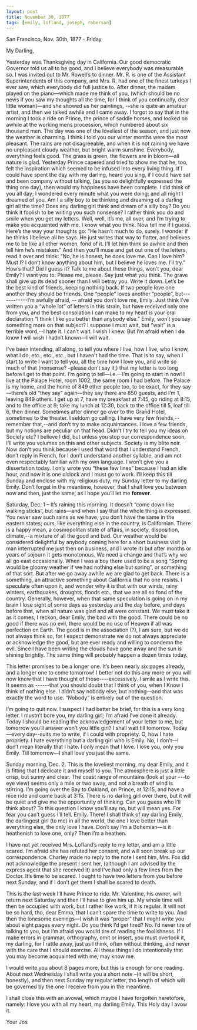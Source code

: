 ```yaml
---
layout: post
title: November 30, 1877
tags: [emily, lofland, joseph, roberson]
---
```

San Francisco, Nov. 30th, 1877 - Friday  

My Darling,  

Yesterday was Thanksgiving day in California.  Our good democratic Governor told us all to be good, and I believe everybody was measurable so.  I was invited out to Mr. Rowell’s to dinner.  Mr. R. is one of the Assistant Superintendents of this company, and Mrs. R. had one of the finest turkeys I ever saw, which everybody did full justice to.  After dinner, the madam played on the piano—which made me think of you, (which should be no news if you saw my thoughts all the time, for I think of you continually, dear little woman)—and she showed us her paintings, --she is quite an amateur artist, and then we talked awhile and I came away.  I forgot to say that in the morning I took a ride on Prince, the prince of saddle horses, and looked on awhile at the working mens procession, which numbered about six thousand men.  The day was one of the loveliest of the season, and just now the weather is charming.  I think I told you our winter months were the most pleasant.  The rains are not disagreeable, and when it is not raining we have no unpleasant cloudy weather, but bright warm sunshine.  Everybody, everything feels good.  The grass is green, the flowers are in bloom—all nature is glad.  Yesterday Prince capered and tried to show me that he, too, felt the inspiration which seemed to be infused into every living thing.  If I could have spent the day with my darling, heard you sing, if I could have sat and been company without talking, (as you so delightfully expressed the thing one day), then would my happiness have been complete.  I did think of you all day; I wondered every minute what you were doing; and all night I dreamed of you.  Am I a silly boy to be thinking and dreaming of a darling girl all the time?  Does any darling girl think and dream of a silly boy?  Do you think it foolish to be writing you such nonsense?   I rather think you do and smile when you get my letters.  Well, well, it’s me, all over, and I’m trying to make you acquainted with me.  I know what you think.  Now tell me if I guess.  Here’s the way your thoughts go:  “He hasn’t much to do, surely.  I wonder if he thinks I believe all he says.  He just writes that way to flatter, and believes me to be like all other women, fond of it.   I’ll let him think so awhile and then tell him he’s mistaken.”  And then you’ll muse and get out one of the letters, read it over and think:  “No, he is honest, he does love me.  Can I love him?  Must I?  I don’t know anything about him, but I believe he loves me.  I’ll try.”  How’s that?  Did I guess it?  Talk to me about these things, won’t you, dear Emily?  I want you to.  Please me, please.  Say just what you think.  The grave shall give up its dead sooner than I will betray you.  Write it down.  Let’s be the best kind of friends, keeping nothing back.  If two people love one another they should be friends.  One “people” loves another “people”, but------------I’m awfully afraid, -- afraid you don’t love me, Emily. Just think I’ve written you a “whole lot” of letters in this strain, but have received only one from you, and the best consolation I can make to my heart is your oral declaration “I think I like you better than anybody else.”  Emily, won’t you say something more on that subject?  I suppose I must wait, but “wait” is a terrible word,--I hate it.  I can’t wait.  I wish I knew.  But I’m afraid when I __do__ know I will wish I hadn’t known—I will wait.  

I’ve been intending, all along, to tell you where I live, how I live, who I know, what I do, etc., etc., etc., but I haven’t had the time.  That is to say, when I start to write I want to tell you, all the time how I love you, and write so much of that (nonsense? –please don’t say it,) that my letter is too long before I get to that point.  I’m going to tell—i.e.—I’m going to start in now!  I live at the Palace Hotel, room 1002, the same room I had before.  The Palace is my home, and the home of 849 other people too, to be exact, for they say—there’s old “they say” again—they say there are 850 guests, and I’m 1, leaving 849 others.  I get up at 7, have my breakfast at 7:45, go riding at 8:15, and to the office at 9; take my lunch at 12:30, back to the office till 5, loaf till 6, then dinner.  Sometimes after dinner go over to the Grand Hotel, sometimes to the theater.  I seldom go calling.  I have very few friends,--remember that,--and don’t try to make acquaintances.  I love a few friends, but my notions are peculiar on that head.  Didn’t I try to tell you my ideas on Society etc?  I believe I did, but unless you stop our correspondence soon, I’ll write you volumes on this and other subjects.  Society is my bête noir.  Now don’t you think because I used that word that I understand French, don’t reply in French, for I don’t understand another syllable, and am not even respectably familiar with my own language.  I won’t give you a dissertation today.  I only wrote you “these few lines” because I had an idle hour, and now it is one o’clock and I must go to work.  I’ll keep this till Sunday and enclose with my religious duty, my Sunday letter to my darling Emily.  Don’t forget in the meantime, however, that I shall love you between now and then, just the same, as I hope you’ll let me __forever__.  


Saturday, Dec. 1 – It’s raining this morning.  It doesn’t “come down like walking sticks”, but rains—and when I say that the whole thing is expressed.  You never saw such rains as we have, you don’t have the same in the eastern states; ours, like everything else in the country, is Californian.  There is a happy mean, a cosmopolitan state of affairs, in society, disposition, climate,--a mixture of all the good and bad.  Our weather would be considered delightful by anybody coming here for a short business visit (a man interrupted me just then on business, and I wrote it) but after months or years of sojourn it gets monotonous.  We need a change and that’s why we all go east occasionally.  When I was a boy there used to be a song “Spring would be gloomy weather if we had nothing else but spring”, or something of that sort.  But after we go away awhile we are glad to get back.  There is a something, an attractive something about California that no one resists.  I speculate often upon it, and wonder why it is that with our winds, rainy winters, earthquakes, droughts, floods etc., that we are all so fond of the country.  Generally, however, when that same speculation is going on in my brain I lose sight of some days as yesterday and the day before, and days before that, when all nature was glad and all were constant.  We must take it as it comes, I reckon, dear Emily, the bad with the good.  There could be no good if there was no evil, there would be no use of Heaven if all was perfection on Earth.  The good is in the association (?), I am sure, but we do not always think so, for I expect demonstrate we do not always appreciate or acknowledge the good, but are ever ready and willing to condemn the evil.  Since I have been writing the clouds have gone away and the sun is shining brightly.  The same thing will probably happen a dozen times today.  

This letter promises to be a longer one.   It’s been nearly six pages already, and a longer one to come tomorrow!  I better not do this any more or you will now know that I have thought of those----excessively.  I smile as I write this.  It seems as ------that you should doubt that I think of you, when I Know I think of nothing else.  I didn’t say nobody else, but nothing—and that was exactly the word to use.  “Nobody” is entirely out of the question.  

I’m going to quit now.  I suspect I had better be brief, for this is a very long letter.  I mustn’t bore you, my darling girl; I’m afraid I’ve done it already.  Today I should be reading the acknowledgement of your letter to me, but tomorrow you’ll answer won’t you little girl?  I shall wait till tomorrow.  Today—every day--suits me to write, if I could with propriety.  O, how I hate propriety.  I hate everything but a darling girl who is Emily.  No, I don’t—I don’t mean literally that I hate.  I only mean that I love.  I love you, only you Emily.  Till tomorrow—I shall love you just the same.  


Sunday morning, Dec. 2.  This is the loveliest morning, my dear Emily, and it is fitting that I dedicate it and myself to you.  The atmosphere is just a little crisp, but sunny and clear.  The coast range of mountains (look at your ---to eye view)  seems only a mile or two away, and not a breath of wind is stirring.  I’m going over the Bay to Oakland, on Prince, at 12:15, and have a nice ride and come back at 3:15.  There is no darling girl over there, but it will be quiet and give me the opportunity of thinking.  Can you guess who I’ll think about?  To this question I know you’ll say no, but will mean yes.  For fear you can’t guess I’ll tell. Emily.  There!  I shall think of my darling Emily, the darlingest girl (to me) in all the world, the one I love better than everything else, the only love I have.  Don’t say I’m a Bohemian—is it heathenish to love one, only?  Then I’m a heathen.  

I have not yet received Mrs. Lofland’s reply to my letter, and am a little scared.  I’m afraid she has refuted her consent, and will soon break up our correspondence.  Charley made no reply to the note I sent him, Mrs. Fox did not acknowledge the present I sent her, (although I am advised by the express agent that she received it) and I’ve had only a few lines from the Doctor.  It’s time to be scared.  I ought to have two letters from you before next Sunday, and if I don’t get them I shall be scared to death.  

This is the last week I’ll have Prince to ride.  Mr. Valentine, his owner, will return next Saturday and then I’ll have to give him up.  My whole time will then be occupied with work, but I rather like work, if it is regular.  It will not be so hard, tho, dear Emma, that I can’t spare the time to write to you.  And then the lonesome evenings—I wish it was “proper” that I might write you about eight pages every night.  Do you think I’d get tired?  No.  I’d never tire of talking to you, but I’m afraid you would tire of reading the foolishness.  If I make errors in grammar, orthography, omit or insert, you must overlook it, my darling, for I rattle away, just as I think, often without thinking, and never with the care that I should exercise.  All these things I do intentionally that you may become acquainted with me, may know me.  

I would write you about 8 pages more, but this is enough for one reading.  About next Wednesday I shall write you a short note –(it will be short, honestly), and then next Sunday my regular letter, tho length of which will be governed by the one I receive from you in the meantime.  

I shall close this with an avowal, which maybe I have forgotten heretofore, namely: I love you with all my heart, my darling Emily.  This Holy day I avow it.  

Your Jos
